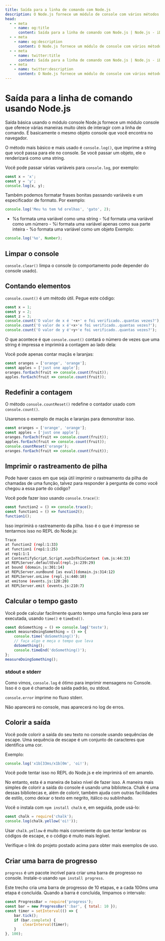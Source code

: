 ```yaml
---
title: Saída para a linha de comando com Node.js
description: O Node.js fornece um módulo de console com vários métodos para interagir com a linha de comando, incluindo registro, contagem, temporização, etc.
head:
  - - meta
    - name: og:title
      content: Saída para a linha de comando com Node.js | Node.js - iDoc.dev
  - - meta
    - name: og:description
      content: O Node.js fornece um módulo de console com vários métodos para interagir com a linha de comando, incluindo registro, contagem, temporização, etc.
  - - meta
    - name: twitter:title
      content: Saída para a linha de comando com Node.js | Node.js - iDoc.dev
  - - meta
    - name: twitter:description
      content: O Node.js fornece um módulo de console com vários métodos para interagir com a linha de comando, incluindo registro, contagem, temporização, etc.
---
```



# Saída para a linha de comando usando Node.js

Saída básica usando o módulo console
Node.js fornece um módulo console que oferece várias maneiras muito úteis de interagir com a linha de comando. É basicamente o mesmo objeto console que você encontra no navegador.

O método mais básico e mais usado é `console.log()`, que imprime a string que você passa para ele no console. Se você passar um objeto, ele o renderizará como uma string.

Você pode passar várias variáveis ​​para `console.log`, por exemplo:
```javascript
const x = 'x';
const y = 'y';
console.log(x, y);
```

Também podemos formatar frases bonitas passando variáveis ​​e um especificador de formato. Por exemplo:
```javascript
console.log('Meu %s tem %d orelhas', 'gato', 2);
```

- %s formata uma variável como uma string - %d formata uma variável como um número - %i formata uma variável apenas como sua parte inteira - %o formata uma variável como um objeto
Exemplo:
```javascript
console.log('%o', Number);
```
## Limpar o console

`console.clear()` limpa o console (o comportamento pode depender do console usado).

## Contando elementos

`console.count()` é um método útil.
Pegue este código:
```javascript
const x = 1;
const y = 2;
const z = 3;
console.count('O valor de x é '+x+' e foi verificado..quantas vezes?');
console.count('O valor de x é'+x+'e foi verificado..quantas vezes?');
console.count('O valor de y é'+y+'e foi verificado..quantas vezes?');
```

O que acontece é que `console.count()` contará o número de vezes que uma string é impressa e imprimirá a contagem ao lado dela:

Você pode apenas contar maçãs e laranjas:

```javascript
const oranges = ['orange', 'orange'];
const apples = ['just one apple'];
oranges.forEach(fruit => console.count(fruit));
apples.forEach(fruit => console.count(fruit));
```

## Redefinir a contagem

O método `console.countReset()` redefine o contador usado com `console.count()`.

Usaremos o exemplo de maçãs e laranjas para demonstrar isso.

```javascript
const oranges = ['orange', 'orange'];
const apples = ['just one apple'];
oranges.forEach(fruit => console.count(fruit));
apples.forEach(fruit => console.count(fruit));
console.countReset('orange');
oranges.forEach(fruit => console.count(fruit));
```


## Imprimir o rastreamento de pilha

Pode haver casos em que seja útil imprimir o rastreamento da pilha de chamadas de uma função, talvez para responder à pergunta de como você chegou a essa parte do código?

Você pode fazer isso usando `console.trace()`:

```javascript
const function2 = () => console.trace();
const function1 = () => function2();
function1();
```

Isso imprimirá o rastreamento da pilha. Isso é o que é impresso se tentarmos isso no REPL do Node.js:

```bash
Trace
at function2 (repl:1:33)
at function1 (rep1:1:25)
at rep1:1:1
at ContextifyScript.Script.xunInThisContext (vm.js:44:33)
at REPLServer.defaultEval(repl.js:239:29)
at bound (domain.js:301:14)
at REPLServer.xunBound [as eval](domain.js:314:12)
at REPLServer.onLine (repl.js:440:10)
at emitone (events.js:120:20)
at REPLServer.emit (events.js:210:7)
```

## Calcular o tempo gasto

Você pode calcular facilmente quanto tempo uma função leva para ser executada, usando `time()` e `timeEnd()`.

```javascript
const doSomething = () => console.log('teste');
const measureDoingSomething = () => {
    console.time('doSomething()');
    // faça algo e meça o tempo que leva
    doSomething();
    console.timeEnd('doSomething()');
};
measureDoingSomething();
```

### stdout e stderr

Como vimos, `console.log` é ótimo para imprimir mensagens no Console. Isso é o que é chamado de saída padrão, ou stdout.

`console.error` imprime no fluxo stderr.

Não aparecerá no console, mas aparecerá no log de erros.

## Colorir a saída

Você pode colorir a saída do seu texto no console usando sequências de escape. Uma sequência de escape é um conjunto de caracteres que identifica uma cor.

Exemplo:

```javascript
console.log('x1b[33ms/x1b[0m', 'oi!');
```

Você pode tentar isso no REPL do Node.js e ele imprimirá oi! em amarelo.

No entanto, esta é a maneira de baixo nível de fazer isso. A maneira mais simples de colorir a saída do console é usando uma biblioteca. Chalk é uma dessas bibliotecas e, além de colorir, também ajuda com outras facilidades de estilo, como deixar o texto em negrito, itálico ou sublinhado.

Você o instala com `npm install chalk` e, em seguida, pode usá-lo:

```javascript
const chalk = require('chalk');
console.log(chalk.yellow('oi!'));
```

Usar `chalk.yellow` é muito mais conveniente do que tentar lembrar os códigos de escape, e o código é muito mais legível.

Verifique o link do projeto postado acima para obter mais exemplos de uso.


## Criar uma barra de progresso

`progress` é um pacote incrível para criar uma barra de progresso no console. Instale-o usando `npm install progress`.

Este trecho cria uma barra de progresso de 10 etapas, e a cada 100ms uma etapa é concluída. Quando a barra é concluída, limpamos o intervalo:

```javascript
const ProgressBar = require('progress');
const bar = new ProgressBar(':bar', { total: 10 });
const timer = setInterval(() => {
    bar.tick();
    if (bar.complete) {
        clearInterval(timer);
    }
}, 100);
```

